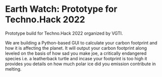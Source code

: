# Earth Watch: Prototype for Techno.Hack 2022
Prototype build for Techno.Hack 2022 organized by VGTI.

We are building a Python-based GUI to calculate your carbon footprint and how it is affecting the planet. It will output your carbon footprint along leveled on the basis of how sad you make joe, a critically endangered species i.e. a leatherback turtle and incase your footprint is too high it provides you details on how much polar ice did you emission contribute in melting.
